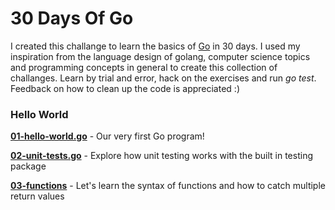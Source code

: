 # 30 Days Of Go
I created this challange to learn the basics of [Go](https://golang.org/) in 30 days. I used my inspiration
from the language design of golang, computer science topics and programming concepts in general to create this collection of challanges.
Learn by trial and error, hack on the exercises and run *go test*.
Feedback on how to clean up the code is appreciated :)

### Hello World
**[01-hello-world.go](01-hello-world)** - Our very first Go program!

**[02-unit-tests.go](01-unit-tests.go)** - Explore how unit testing works with the built in testing package

**[03-functions](03-functions.go)** - Let's learn the syntax of functions and how to catch multiple return values
